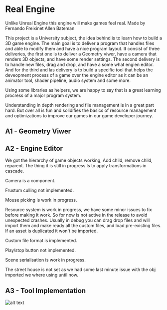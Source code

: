 # Real Engine
Unlike Unreal Engine this engine will make games feel real.
Made by
Fernando Freixinet
Allen Bateman

This project is a University subject, the idea behind is to learn how to build a 3D game engine. The main goal is to deliver a program that handles files and able to modify them and have a nice program layout. It consist of three deliveries, the first one is to deliver a Geometry viwer, have a camera that renders 3D objects, and have some render settings. The second delivery is to handle new files, drag and drop, and have a some what engien editor. And for the third and las delivery is to build a specific tool that helps the deveopment process of a game over the engine editor as it can be an animator tool, shader pipeline, audio system and some more.



Using some libraries as helpers, we are happy to say that is a great learning procress of a major program system.

Understanding in depth rendering and file management is in a great part hard. But over all is fun and solidifies the basics of resource management and optimizations to improve our games in our game developer journey.

## A1 - Geometry Viwer



## A2 - Engine Editor

We got the hierarchy of game objects working, 
Add child, remove child, reparent. The thing it is still in progress
Is to apply transformations in cascade.

Camera is a component. 

Frustum culling not implemented.

Mouse picking is work in progress.

Resource system is work in progress, we have some minor issues to fix before making it work. So for now is not active in the release to avoid unexpected crashes.
Usually in debug you can drag drop files and will import them and make ready all the custom files, and load pre-existing files.
If an asset is duplicated it won't be imported.

Custom file format is implemented.

Play/stop button not implemented.

Scene serialisation is work in progress.

The street house is not set as we had some last minute issue with the obj imported we where using until now.

## A3 - Tool Implementation


![alt text](https://github.com/RealEngine/RepoImages/editparams.PNG?raw=true)
